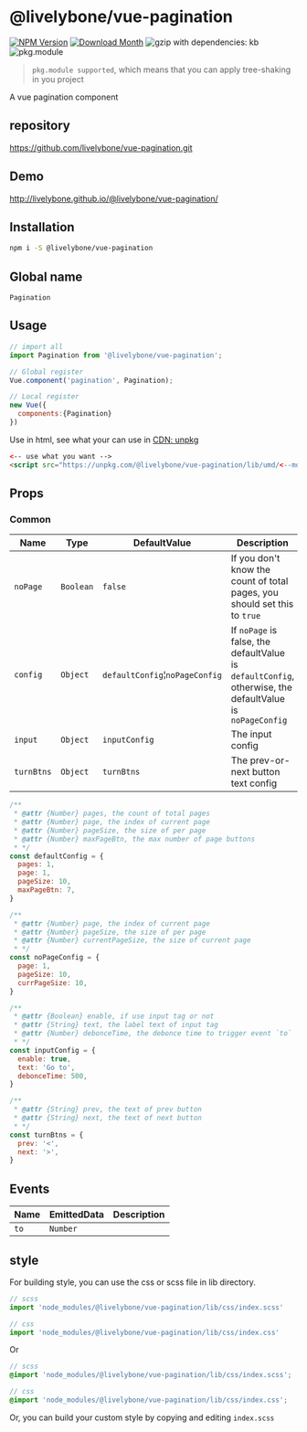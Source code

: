 # @livelybone/vue-pagination
[![NPM Version](http://img.shields.io/npm/v/@livelybone/vue-pagination.svg?style=flat-square)](https://www.npmjs.com/package/@livelybone/vue-pagination)
[![Download Month](http://img.shields.io/npm/dm/@livelybone/vue-pagination.svg?style=flat-square)](https://www.npmjs.com/package/@livelybone/vue-pagination)
![gzip with dependencies: kb](https://img.shields.io/badge/gzip--with--dependencies-kb-brightgreen.svg "gzip with dependencies: kb")
![pkg.module](https://img.shields.io/badge/pkg.module-supported-blue.svg "pkg.module")

> `pkg.module supported`, which means that you can apply tree-shaking in you project

A vue pagination component

## repository
https://github.com/livelybone/vue-pagination.git

## Demo
http://livelybone.github.io/@livelybone/vue-pagination/

## Installation
```bash
npm i -S @livelybone/vue-pagination
```

## Global name
`Pagination`

## Usage
```js
// import all
import Pagination from '@livelybone/vue-pagination';

// Global register
Vue.component('pagination', Pagination);

// Local register
new Vue({
  components:{Pagination}
})
```

Use in html, see what your can use in [CDN: unpkg](https://unpkg.com/@livelybone/vue-pagination/lib/umd/)
```html
<-- use what you want -->
<script src="https://unpkg.com/@livelybone/vue-pagination/lib/umd/<--module-->.js"></script>
```

## Props

### Common
| Name                      | Type                                      | DefaultValue                                  | Description  |
| ------------------------- | ----------------------------------------- | --------------------------------------------- | ------------ |
| `noPage`                  | `Boolean`                                 | `false`                                       | If you don't know the count of total pages, you should set this to `true` |
| `config`                  | `Object`                                  | `defaultConfig`&brvbar;`noPageConfig`         | If `noPage` is false, the defaultValue is `defaultConfig`, otherwise, the defaultValue is `noPageConfig` |
| `input`                   | `Object`                                  | `inputConfig`                                 | The input config |
| `turnBtns`                | `Object`                                  | `turnBtns`                                    | The prev-or-next button text config |

```js
/**
 * @attr {Number} pages, the count of total pages
 * @attr {Number} page, the index of current page 
 * @attr {Number} pageSize, the size of per page 
 * @attr {Number} maxPageBtn, the max number of page buttons 
 * */
const defaultConfig = {
  pages: 1,
  page: 1,
  pageSize: 10,
  maxPageBtn: 7,
}

/**
 * @attr {Number} page, the index of current page 
 * @attr {Number} pageSize, the size of per page 
 * @attr {Number} currentPageSize, the size of current page 
 * */
const noPageConfig = {
  page: 1,
  pageSize: 10,
  currPageSize: 10,
}

/**
 * @attr {Boolean} enable, if use input tag or not 
 * @attr {String} text, the label text of input tag
 * @attr {Number} debonceTime, the debonce time to trigger event `to`
 * */
const inputConfig = {
  enable: true,
  text: 'Go to',
  debonceTime: 500,
}

/**
 * @attr {String} prev, the text of prev button
 * @attr {String} next, the text of next button
 * */
const turnBtns = {
  prev: '<',
  next: '>',
}
```

## Events
| Name              | EmittedData           | Description                                       |
| ----------------- | --------------------- | ------------------------------------------------- |
| `to`              | `Number`              |  |

## style
For building style, you can use the css or scss file in lib directory.
```js
// scss
import 'node_modules/@livelybone/vue-pagination/lib/css/index.scss'

// css
import 'node_modules/@livelybone/vue-pagination/lib/css/index.css'
```
Or
```scss
// scss
@import 'node_modules/@livelybone/vue-pagination/lib/css/index.scss';

// css
@import 'node_modules/@livelybone/vue-pagination/lib/css/index.css';
```

Or, you can build your custom style by copying and editing `index.scss`
